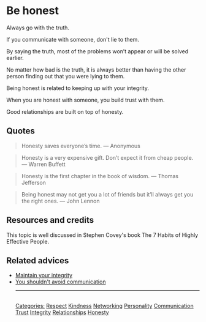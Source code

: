 # Be honest

Always go with the truth.

If you communicate with someone, don't lie to them.

By saying the truth, most of the problems won’t appear or will be solved earlier.

No matter how bad is the truth, it is always better than having the other person finding out that you were lying to them.

Being honest is related to keeping up with your integrity.

When you are honest with someone, you build trust with them.

Good relationships are built on top of honesty.

## Quotes

> Honesty saves everyone’s time. — Anonymous

> Honesty is a very expensive gift. Don’t expect it from cheap people. — Warren Buffett

> Honesty is the first chapter in the book of wisdom. — Thomas Jefferson

> Being honest may not get you a lot of friends but it’ll always get you the right ones. — John Lennon

## Resources and credits

This topic is well discussed in Stephen Covey's book The 7 Habits of Highly Effective People.

## Related advices

- [Maintain your integrity](../Maintain%20your%20integrity/index.md)
- [You shouldn't avoid communication](You%20shouldn't%20avoid%20communication/index.md)<hr/><br/>[Categories:](../Categories/index.md) [Respect](../Categories/Respect.md) [Kindness](../Categories/Kindness.md) [Networking](../Categories/Networking.md) [Personality](../Categories/Personality.md) [Communication](../Categories/Communication.md) [Trust](../Categories/Trust.md) [Integrity](../Categories/Integrity.md) [Relationships](../Categories/Relationships.md) [Honesty](../Categories/Honesty.md)